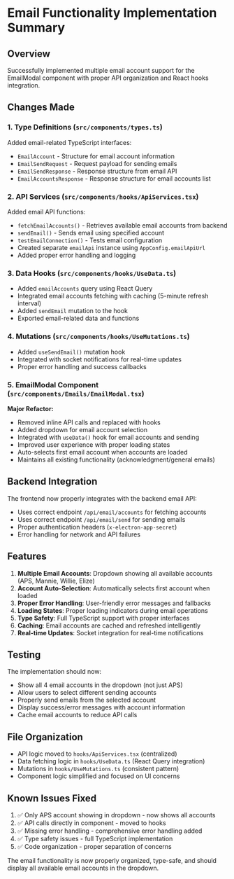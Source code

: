 # Email Functionality Implementation Summary

## Overview

Successfully implemented multiple email account support for the EmailModal component with proper API organization and React hooks integration.

## Changes Made

### 1. Type Definitions (`src/components/types.ts`)

Added email-related TypeScript interfaces:

- `EmailAccount` - Structure for email account information
- `EmailSendRequest` - Request payload for sending emails
- `EmailSendResponse` - Response structure from email API
- `EmailAccountsResponse` - Response structure for email accounts list

### 2. API Services (`src/components/hooks/ApiServices.tsx`)

Added email API functions:

- `fetchEmailAccounts()` - Retrieves available email accounts from backend
- `sendEmail()` - Sends email using specified account
- `testEmailConnection()` - Tests email configuration
- Created separate `emailApi` instance using `AppConfig.emailApiUrl`
- Added proper error handling and logging

### 3. Data Hooks (`src/components/hooks/UseData.ts`)

- Added `emailAccounts` query using React Query
- Integrated email accounts fetching with caching (5-minute refresh interval)
- Added `sendEmail` mutation to the hook
- Exported email-related data and functions

### 4. Mutations (`src/components/hooks/UseMutations.ts`)

- Added `useSendEmail()` mutation hook
- Integrated with socket notifications for real-time updates
- Proper error handling and success callbacks

### 5. EmailModal Component (`src/components/Emails/EmailModal.tsx`)

**Major Refactor:**

- Removed inline API calls and replaced with hooks
- Added dropdown for email account selection
- Integrated with `useData()` hook for email accounts and sending
- Improved user experience with proper loading states
- Auto-selects first email account when accounts are loaded
- Maintains all existing functionality (acknowledgment/general emails)

## Backend Integration

The frontend now properly integrates with the backend email API:

- Uses correct endpoint `/api/email/accounts` for fetching accounts
- Uses correct endpoint `/api/email/send` for sending emails
- Proper authentication headers (`x-electron-app-secret`)
- Error handling for network and API failures

## Features

1. **Multiple Email Accounts**: Dropdown showing all available accounts (APS, Mannie, Willie, Elize)
2. **Account Auto-Selection**: Automatically selects first account when loaded
3. **Proper Error Handling**: User-friendly error messages and fallbacks
4. **Loading States**: Proper loading indicators during email operations
5. **Type Safety**: Full TypeScript support with proper interfaces
6. **Caching**: Email accounts are cached and refreshed intelligently
7. **Real-time Updates**: Socket integration for real-time notifications

## Testing

The implementation should now:

- Show all 4 email accounts in the dropdown (not just APS)
- Allow users to select different sending accounts
- Properly send emails from the selected account
- Display success/error messages with account information
- Cache email accounts to reduce API calls

## File Organization

- API logic moved to `hooks/ApiServices.tsx` (centralized)
- Data fetching logic in `hooks/UseData.ts` (React Query integration)
- Mutations in `hooks/UseMutations.ts` (consistent pattern)
- Component logic simplified and focused on UI concerns

## Known Issues Fixed

1. ✅ Only APS account showing in dropdown - now shows all accounts
2. ✅ API calls directly in component - moved to hooks
3. ✅ Missing error handling - comprehensive error handling added
4. ✅ Type safety issues - full TypeScript implementation
5. ✅ Code organization - proper separation of concerns

The email functionality is now properly organized, type-safe, and should display all available email accounts in the dropdown.
